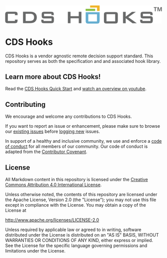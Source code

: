 <p align="center">
  <img src="https://github.com/cds-hooks/docs/raw/master/logo.png">
</p>

# CDS Hooks 

CDS Hooks is a vendor agnostic remote decision support standard. This repository serves as both the specification and and associated hook library.

## Learn more about CDS Hooks!

Read the [CDS Hooks Quick Start](https://cds-hooks.org/quickstart/) and [watch an overview on youtube](https://www.youtube.com/watch?v=boZT7CHln5g&t=122s).

## Contributing

We encourage and welcome any contributions to CDS Hooks.

If you want to report an issue or enhancement, please make sure to browse our [existing issues]([https://github.com/cds-hooks/docs/issues](https://jira.hl7.org/issues/?jql=project%20%3D%20FHIR%20AND%20(Specification%20%3D%20%22CDS%20Hooks%20(FHIR)%20%5BFHIR-cds-hooks%5D%22%20or%20Specification%20%3D%20%22CDS%20Hooks%20patient-view%20(FHIR)%20%5BFHIR-cds-hooks-patient-view%5D%22%20%20)%20and%20statusCategory%20!%3D%20Done%20order%20by%20issue)) before [logging new](http://hl7.org/fhir-issues) issues.

In support of a healthy and inclusive community, we use and enforce a [code of conduct](./CODE_OF_CONDUCT.md) for all members of our community. Our code of conduct is adapted from the [Contributor Covenant](http://contributor-covenant.org/).

## License

All Markdown content in this repository is licensed under the [Creative Commons Attribution 4.0 International License](https://creativecommons.org/licenses/by/4.0/).

Unless otherwise noted, the contents of this repository
are licensed under the Apache License, Version 2.0 (the "License");
you may not use this file except in compliance with the License.
You may obtain a copy of the License at

   http://www.apache.org/licenses/LICENSE-2.0

Unless required by applicable law or agreed to in writing, software
distributed under the License is distributed on an "AS IS" BASIS,
WITHOUT WARRANTIES OR CONDITIONS OF ANY KIND, either express or implied.
See the License for the specific language governing permissions and
limitations under the License. 
